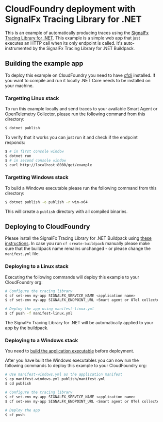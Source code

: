 # CloudFoundry deployment with SignalFx Tracing Library for .NET

This is an example of automatically producing traces using the
[SignalFx Tracing Library for .NET](https://github.com/signalfx/signalfx-dotnet-tracing/).
This example is a simple web app that just executes an HTTP call when its only endpoint is called.
It's auto-instrumented by the SignalFx Tracing Library for .NET Buildpack.

## Building the example app

To deploy this example on CloudFoundry you need to have [cfcli](https://docs.cloudfoundry.org/cf-cli/install-go-cli.html) installed.
If you want to compile and run it locally .NET Core needs to be installed on your machine.

### Targetting Linux stack

To run this example locally and send traces to your available Smart Agent or OpenTelemetry Collector,
please run the following command from this directory:

```sh
$ dotnet publish
```

To verify that it works you can just run it and check if the endpoint responds:

```sh
$ # in first console window
$ dotnet run
$ # in second console window
$ curl http://localhost:8080/get/example
```

### Targetting Windows stack

To build a Windows executable please run the following command from this directory:

```sh
$ dotnet publish -o publish -r win-x64
```

This will create a `publish` directory with all compiled binaries.

## Deploying to CloudFoundry

Please install the SignalFx Tracing Library for .NET Buildpack using [these instructions](https://github.com/signalfx/signalfx-dotnet-tracing/tree/master/deployments/cloudfoundry/buildpack/README.md).
In case you run `cf create-buildpack` manually please make sure that the buildpack name remains unchanged - or please change the `manifest.yml` file.

### Deploying to a Linux stack

Executing the following commands will deploy this example to your CloudFoundry org:

```sh
# Configure the tracing library
$ cf set-env my-app SIGNALFX_SERVICE_NAME <application name>
$ cf set-env my-app SIGNALFX_ENDPOINT_URL <Smart agent or OTel collector address>

# Deploy the app using manifest-linux.yml
$ cf push -f manifest-linux.yml
```

The SignalFx Tracing Library for .NET will be automatically applied to your app by the buildpack.

### Deploying to a Windows stack

You need to [build the application executable](#targetting-windows-stack) before deployment.

After you have built the Windows executables you can now run the following commands to deploy this example to your CloudFoundry org:

```sh
# Use manifest-windows.yml as the application manifest
$ cp manifest-windows.yml publish/manifest.yml
$ cd publish

# Configure the tracing library
$ cf set-env my-app SIGNALFX_SERVICE_NAME <application name>
$ cf set-env my-app SIGNALFX_ENDPOINT_URL <Smart agent or OTel collector address>

# Deploy the app
$ cf push
```

